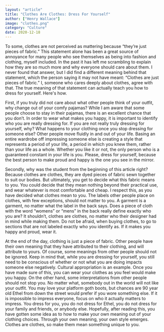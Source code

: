 ```yaml
---
layout: "article"
title: "Clothes Are Clothes: Dress For Yourself"
author: ["Henry Wallace"]
image: "clothes.png"
category: "Culture"
date: 2020-12-18
---
```


To some, clothes are not perceived as mattering because “they’re just pieces of fabric.” This statement alone has been a great source of annoyance for many people who see themselves as being into fashion and clothing, myself included. In the past it has left me scrambling to explain how they are so much more and why everyone should care about them. I never found that answer, but I did find a different meaning behind that statement, which the person saying it may not have meant: “Clothes are just pieces of fabric.” I, someone who cares deeply about clothes, agree with that. The true meaning of that statement can actually teach you how to dress for yourself. Here's how.

First, if you truly did not care about what other people think of your outfit, why change out of your comfy pajamas? While I am aware that some people choose to stay in their pajamas, there is an excellent chance that you don’t. In order to wear what makes you happy, it is important to identify who you are really dressing for. If you are not really truly dressing for yourself, why? What happens to your clothing once you stop dressing for someone else? Other people move fluidly in and out of your life. Basing an entire wardrobe off impressing someone else is creating a style that represents a period of your life, a period in which you knew them, rather than your life as a whole. Whether you like it or not, the only person who is a guaranteed constant in your life is you. Please, dress for yourself, because the best person to make proud and happy is the one you see in the mirror.

Secondly, why was the student from the beginning of this article right? Because clothes are clothes, they are dyed pieces of fabric sewn together to suit our bodies. But ultimately, you get to decide what this fabric means to you. You could decide that they mean nothing beyond their practical use, and wear whatever is most comfortable and cheap. I respect this, as you have decided what clothes mean to you. The labels other people place on clothes, with few exceptions, should not matter to you. A garment is a garment, no matter what the label in the back says. Does a piece of cloth with the word “womens” or “mens” in the back really define exactly who you are? It shouldn’t, clothes are clothes, no matter who their designer had in mind while making them. Do not be afraid, when buying clothes, to go to sections that are not labeled exactly who you identify as. If it makes you happy and proud, wear it.

At the end of the day, clothing is just a piece of fabric. Other people have their own meaning that they have attributed to their clothing, and will attribute to yours. Of course, some meanings from other people should not be ignored. Keep in mind that, while you are dressing for yourself, you still need to be conscious of whether or not what you are doing impacts someone else negatively. Cultural appropriation is an example. Once you have made sure of this, you can wear your clothes as you feel would make you happy. On the other hand, some interpretations from other people should not stop you. No matter what, somebody out in the world will not like your outfit. You may love your platform goth boots, but chances are 90 year old Ethel from down the street would prefer if you wore something else. If it is impossible to impress everyone, focus on who it actually matters to impress. You dress for you, you do not dress for Ethel, you do not dress for your family and friends, or anybody else. Hopefully, after reading this, you have gotten some idea as to how to make your own meaning out of your clothing choices. Through your own meaning, your own style emerges. Clothes are clothes, so make them mean something unique to you.
